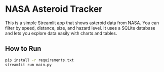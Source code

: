 # NASA Asteroid Tracker

This is a simple Streamlit app that shows asteroid data from NASA. You can filter by speed, distance, size, and hazard level. It uses a SQLite database and lets you explore data easily with charts and tables.

## How to Run

```bash
pip install -r requirements.txt
streamlit run main.py
